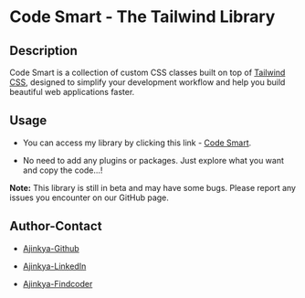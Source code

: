 # Code Smart - The Tailwind Library

## Description

Code Smart is a collection of custom CSS classes built on top of [Tailwind CSS](https://tailwindcss.com/), designed to simplify your development workflow and help you build beautiful web applications faster.

## Usage

- You can access my library by clicking this link - [Code Smart](https://code-smart.netlify.app/).

- No need to add any plugins or packages. Just explore what you want and copy the code...!

**Note:** This library is still in beta and may have some bugs. Please report any issues you encounter on our GitHub page.

## Author-Contact

- [Ajinkya-Github](https://github.com/AjinkyaVeer007)

- [Ajinkya-LinkedIn](https://www.linkedin.com/in/ajinkya-veer-0ba100238/)

- [Ajinkya-Findcoder](https://www.findcoder.io/u/ajinkya_veer)
